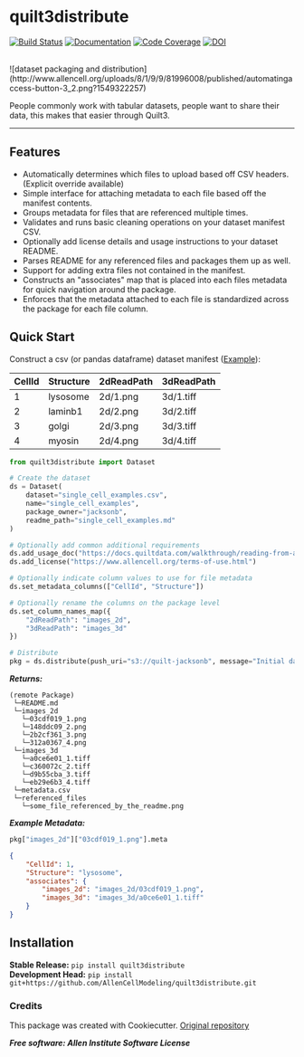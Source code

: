 # quilt3distribute

[![Build Status](https://github.com/AllenCellModeling/quilt3distribute/workflows/Build/badge.svg)](https://github.com/AllenCellModeling/quilt3distribute/actions)
[![Documentation](https://github.com/AllenCellModeling/quilt3distribute/workflows/Documentation/badge.svg)](https://AllenCellModeling.github.io/quilt3distribute)
[![Code Coverage](https://codecov.io/gh/AllenCellModeling/quilt3distribute/branch/master/graph/badge.svg)](https://codecov.io/gh/AllenCellModeling/quilt3distribute)
[![DOI](https://zenodo.org/badge/DOI/10.5281/zenodo.3382259.svg)](https://doi.org/10.5281/zenodo.3382259)

<br>
![dataset packaging and distribution](http://www.allencell.org/uploads/8/1/9/9/81996008/published/automatingaccess-button-3_2.png?1549322257)

People commonly work with tabular datasets, people want to share their data, this makes that easier through Quilt3.

---

## Features
* Automatically determines which files to upload based off CSV headers. (Explicit override available)
* Simple interface for attaching metadata to each file based off the manifest contents.
* Groups metadata for files that are referenced multiple times.
* Validates and runs basic cleaning operations on your dataset manifest CSV.
* Optionally add license details and usage instructions to your dataset README.
* Parses README for any referenced files and packages them up as well.
* Support for adding extra files not contained in the manifest.
* Constructs an "associates" map that is placed into each files metadata for quick navigation around the package.
* Enforces that the metadata attached to each file is standardized across the package for each file column.

## Quick Start
Construct a csv (or pandas dataframe) dataset manifest ([Example](quilt3distribute/tests/data/example.csv)):

| CellId | Structure | 2dReadPath | 3dReadPath |
|--------|-----------|------------|------------|
| 1      | lysosome  | 2d/1.png   | 3d/1.tiff  |
| 2      | laminb1   | 2d/2.png   | 3d/2.tiff  |
| 3      | golgi     | 2d/3.png   | 3d/3.tiff  |
| 4      | myosin    | 2d/4.png   | 3d/4.tiff  |

```python
from quilt3distribute import Dataset

# Create the dataset
ds = Dataset(
    dataset="single_cell_examples.csv",
    name="single_cell_examples",
    package_owner="jacksonb",
    readme_path="single_cell_examples.md"
)

# Optionally add common additional requirements
ds.add_usage_doc("https://docs.quiltdata.com/walkthrough/reading-from-a-package")
ds.add_license("https://www.allencell.org/terms-of-use.html")

# Optionally indicate column values to use for file metadata
ds.set_metadata_columns(["CellId", "Structure"])

# Optionally rename the columns on the package level
ds.set_column_names_map({
    "2dReadPath": "images_2d",
    "3dReadPath": "images_3d"
})

# Distribute
pkg = ds.distribute(push_uri="s3://quilt-jacksonb", message="Initial dataset example")
```

***Returns:***
```
(remote Package)
 └─README.md
 └─images_2d
   └─03cdf019_1.png
   └─148ddc09_2.png
   └─2b2cf361_3.png
   └─312a0367_4.png
 └─images_3d
   └─a0ce6e01_1.tiff
   └─c360072c_2.tiff
   └─d9b55cba_3.tiff
   └─eb29e6b3_4.tiff
 └─metadata.csv
 └─referenced_files
   └─some_file_referenced_by_the_readme.png
```

***Example Metadata:***
```python
pkg["images_2d"]["03cdf019_1.png"].meta
```
```json
{
    "CellId": 1,
    "Structure": "lysosome",
    "associates": {
        "images_2d": "images_2d/03cdf019_1.png",
        "images_3d": "images_3d/a0ce6e01_1.tiff"
    }
}
```

## Installation
**Stable Release:** `pip install quilt3distribute`<br>
**Development Head:** `pip install git+https://github.com/AllenCellModeling/quilt3distribute.git`


### Credits

This package was created with Cookiecutter. [Original repository](https://github.com/audreyr/cookiecutter)


***Free software: Allen Institute Software License***
